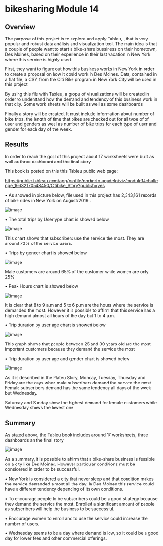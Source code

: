 # bikesharing Module 14
## Overview 

The purpose of this project is to explore and apply Tableu, , that is very popular and robust data análisis and visualization tool. The main idea is that a couple of people want to start a bike-share bussiness on their hometown, Des Moines, based on their experience in their last vacation in New York where  this service is highly used.

First, they want to figure out how this business works in New York in order to create a proposal on how it could work in Des Moines.  Data, contained in a flat file, a CSV, from the Citi Bike program in New York City will be used in this project

By using this file with Tableu, a gropu of visualizations will be created in order to understand how the demand and tendency of this business work in that city. Some work sheets will be built as well as some dashboards

Finally a story will be created. It must include information about number of bike trips,  the length of time that bikes are checked out for all type of of user and genders as weel as number of bike trips for each type of user and gender for each day of the week.
 
## Results

In order to reach the goal of this project about 17 worksheets were built as well as three dashboard and the final story.

This book is posted on this this Tableu  public web page:

https://public.tableau.com/app/profile/norberto.agudelo/viz/module14challenge_16632170548450/Citibike_Story?publish=yes

•	As showed in picture below, file used in this project has 2,343,161 records of bike rides in New York on August/2019 .

 ![image](https://user-images.githubusercontent.com/107591542/190885211-b3825c79-21c8-4be6-93aa-f71111261b60.png)


•	The total trips by Usertype chart is showed below

![image](https://user-images.githubusercontent.com/107591542/190885222-598a3aeb-659a-4af3-b795-22325f8de9bf.png)

 
This chart shows that subscribers use the service the most.  They are around 73%  of the service users.

•	Trips by gender  chart is showed below

 ![image](https://user-images.githubusercontent.com/107591542/190885231-5e93d08c-9655-459f-99cd-395433dc369b.png)


Male customers are around 65% of the customer while women are only 25%

•	Peak Hours chart  is showed below

![image](https://user-images.githubusercontent.com/107591542/190885239-04b987c7-4ce6-4843-8b9c-37461c6d802d.png)

 

It is clear that 8 to 9 a.m and 5 to 6 p.m are the hours where the service is demanded the most. However it is possible to affirm that this service has a high demand almost all hours of the day but 1 to 4 a.m.


•	Trip duration by user age chart  is showed below

 ![image](https://user-images.githubusercontent.com/107591542/190885250-638938e6-ee5d-4ee2-9770-1e3124463faf.png)




This graph shows that people between 25 and 30 years old are the most important customers because they demand the service the most

•	Trip duration by user age and gender chart is showed below


 ![image](https://user-images.githubusercontent.com/107591542/190885289-636438f4-a2d5-4d2c-9707-27bf14ff4931.png)



As it is described in the Plateu Story,  Monday, Tuesday, Thursday and Friday are the days when male subscribers demand the service the most. Female subscribers demand has the same tendency all days of the week but Wednesday.

Saturday and Sunday show the highest demand for female customers while Wednesday shows the lowest one



## Summary

As stated above, the Tableu book includes around 17 worksheets, three dashboards an the final story


![image](https://user-images.githubusercontent.com/107591542/190885296-f10e8ba4-5355-4c56-af9d-ad41b989346e.png)



 
As a summary, it is possible to affirm that a bike-share business is feasible   on a city like Des Moines. However particular conditions must be considered in order to be successful.

•	New York is considered a city that never sleep and that condition makes the service demanded almost all the day. In Des Moines this service could have a different tendency depending of its own conditions.

•	To encourage people to be subscribers could be a good strategy because they demand the service the most. Enrolled a significant amount of people as subscribers will help the business to be successful.

•	Encourage women to enroll and to use the service could increase the number of users.

•	Wednesday seems to be a day where demand is low, so it could be a good day for lower fees and other commercial offerings.


